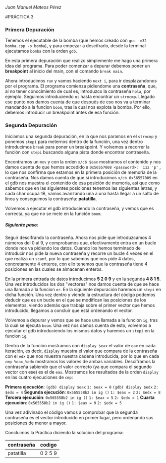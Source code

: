 *Juan Manuel Mateos Pérez*

#PRÁCTICA 3

### Primera Depuración
Tenemos el ejecutable de la bomba (que hemos creado con `gcc -m32 bomba.cpp -o bomba`), y para empezar a descifrarlo, desde la terminal ejecutamos `bomba` con la orden `gdb`.

En esta primera depuración que realizo simplemente me hago una primera idea del programa. Para poder comenzar a depurar debemos poner un **breakpoint** al inicio del main, con el comando `break main`.

Ahora introducimos `run` y vamos haciendo `next i`, para ir desplazandonos por el programa. El programa comienza pidiendome una **contraseña**, que, al no tener conocimiento de cual es, introduzco la contraseña `hola`, por ejemplo. Seguimos introduciendo `ni` hasta encontrar un `strncmp`. Llegado ese punto nos damos cuenta de que después de eso nos va a terminar mandando a la funcion `boom`, tras la cual nos explota la bomba. Por ello, debemos introducir un breakpoint antes de esa función.


### Segunda Depuración
Iniciamos una segunda depuración, en la que nos paramos en el `strncmp` y ponemos `stepi` para meternos dentro de la función, una vez dentro introducimos `break` para poner un breakpoint. Y volvemos a recorrer la función con `stepi` buscando alguna pista donde encontrar contraseña. 

Encontramos un `mov` y con la orden `x/cb $eax` mostramos el contenido y nos damos cuenta de que hemos accedido a `0x56557008 <password>:  112 'p'` , lo que nos confirma que estamos en la primera posición de memoria de la contraseña. 
Nos damos cuenta de que si introducimos `x/cb 0x56557009` en el gdb nos muestra el contenido de esa posición de memoria, así que como sabemos que en las siguientes posiciones tenemos las siguientes letras, y cada char ocupa 1B, vamos avanzando una a una hasta llegar a un salto de linea y conseguimos la contraseña: **patatilla**.

Volvemos a ejecutar el gdb introduciendo la contraseña, y vemos que es correcta, ya que no se mete en la función `boom`. 

##### Siguiente paso: 
Seguir descifrando la contraseña. Ahora nos pide que introduzcamos 4 números del 0 al 9, y comprobamos que, efectivamente entra en un bucle donde nos va pidiendo los datos. Cuando los hemos terminado de introducir nos pide la nueva contraseña y recorre un bucle 4 veces en el que realiza un `scanf`, por lo que sabemos que nos pide 4 datos, concretamente 4 enteros, con ello tenemos que la contraseña tiene 4 posiciones en las cuales se almacenan enteros.

En la primera entrada de datos introducimos **5 2 0 9** y en la segunda **4 8 1 5**. Una vez introducidos los dos "vectores" nos damos cuenta de que se hace una llamada a la funcion `or`. 
En la siguiente depuración haremos un `stepi` en dicha función. Una vez dentro y viendo la estructura del código podemos deducir que es un bucle en el que se modifican las posiciones de los elementos, viendo además que trabaja sobre el primer vector que hemos introducido, llegamos a concluir que está ordenando el vector. 

Volvemos a depurar y vemos que se hace una llamada a la funcion `ig`, tras la cual se ejecuta `boom`. Una vez nos damos cuenta de esto, volvemos a ejecutar el gdb introduciendo los mismos datos y haremos un `stepi` en la funcion `ig`. 

Dentro de la función mostramos con `display $eax` el valor de `eax` en cada iteración, es decir, `display` muestra el valor que compara de la contraseña con el `edx` que nos muestra nuestra cadena introducida, por lo que en cada `cmp %eax,%edx` mostramos los valores de ambas variables. Desciframos la contraseña sabiendo que el valor correcto (ya que compara el segundo vector con ese) es el de `eax`. Mostramos los resultados de la orden `display` en las cuatro ejecuciones de `cmp`:

**Primera ejecución**: 
    `(gdb) display $eax`
    `1: $eax = 0`
    `(gdb) display $edx`
    `2: $edx = 4`
**Segunda ejecución**:
    `0x565558b2 in ig ()`
    `1: $eax = 2`
    `2: $edx = 8`
**Tercera ejecución**:
    `0x565558b2 in ig ()`
    `1: $eax = 5`
    `2: $edx = 1`
**Cuarta ejecución**:
    `0x565558b2 in ig ()`
    `1: $eax = 9`
    `2: $edx = 5`

Una vez adivinado el código vamos a comprobar que la segunda contraseña es el vector introducido en primer lugar, pero ordenando sus posiciones de menor a mayor. 

Concluimos la Práctica diciendo la solucion del programa:

|contraseña|codigo|
|---|---|
|patatilla|0 2 5 9|